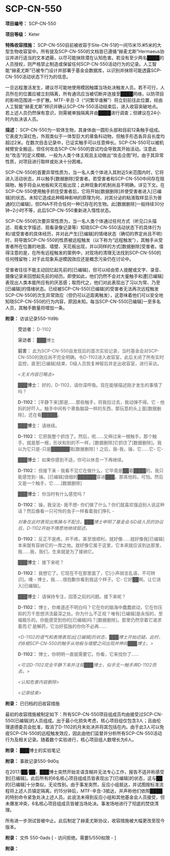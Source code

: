 # SCP-CN-550


**项目编号：**  SCP-CN-550

**项目等级：**  Keter

**特殊收容措施：**  SCP-CN-550目前被收容于Site-CN-51的一间15米*15米*5米的大型生物收容室中。所有提及SCP-CN-550的文档皆已遵循<span class='ruby'>&#8220;&#36203;&#40614;&#23588;&#26031;&#8221;Hermaeus</span>协议并进行适当的文本遮蔽，以尽可能抹除潜在认知危害。若没有至少两名████的人员授权，则严格禁止制造或保留任何SCP-CN-550活动行为的记录。人工智能“赫麦尤斯”已被专门设计并部署于基金会数据库，以识别并抹除可能透露SCP-CN-550活动状态下行为的信息。

一旦远程激活发生，建议尽可能地使用模因触媒当场处决触发人员。若不可行，人员所在的位置应被立刻隔离，所有通讯应当被切断并连接至████网络，以防项目的影响范围进一步扩散。MTF-辛丑-3（“问繁华谁解”）将立刻前往此位置，经由人工智能“赫麦尤斯”辨识并确认SCP-CN-550活动结束后，进入收容突破地点。若上述人员仍然保有意识，则需被单独隔离并由████进行调查；但建议在24小时内处决该人员。

**描述：**  SCP-CN-550为一软体生物，其身体由一圆形头部和目前12条触手组成。它表皮为深红色，外观类似于一体型巨大的章鱼科动物，但触手形态各异且长度均超过2米。在数次目击记录中，已证实触手可以任意伸长。SCP-CN-550可以被机械臂安全搬运，但任何攻击SCP-CN-550的尝试均会导致其开始活动。注意此处“攻击”的定义模糊，一般为人类个体主观且主动做出“攻击企图”时。由于其异常性质，对项目进行取样或处决十分困难。

SCP-CN-550的首要异常性质为，当一名人类个体进入其附近5米范围内时，它将进入活动状态，并以触手[数据删除]受害者。若受害者和SCP-CN-550中间存在阻隔物，触手将会从地板和天花板出现；此种现象的机制尚且不明确，详见下文。在SCP-CN-550使用触手抓住受害者后，它将开始[数据删除]并使受害者进入[已编辑]的状态。未知它造成此种精神影响的原理为何，对其分泌的粘液取样显示为普通的[已编辑]，但DNA不符合任何一种已存在的生物。此[数据删除]一般持续30分钟~2小时不等，此后SCP-CN-550重新进入惰性状态。

SCP-CN-550的次要异常性质为，当一名人类个体通过任何方式（听见口头描述、观看文字描述、观看录像记录等）知晓SCP-CN-550活动状态下的具体行为和/或受害者的具体经历，并对此产生[已编辑]的情绪状态（确切的界定尚且不明）时，将导致SCP-CN-550的性质被远程触发（以下称为“远程触发”），其触手从受害者所在位置的地面、墙壁、天花板出现，并以同样的方式[数据删除]受害者。值得注意的是，在所有远程触发的案例中，对现场的清理无法找到SCP-CN-550的任何残留物；对于此现象系逆模因效应还是概念污染仍在讨论中。

受害者往往不能主动回忆起先前的[已编辑]，但可以经由旁人提醒或文字、录音、摄像记录来回想起先前的经历。即使如此，他们仍然不会对大量触手和遭[已编辑]表现出人类本能所应有的厌恶感；取而代之，他们对此表现出了习以为常、乃至[已编辑]的情绪状态。已经被SCP-CN-550[已编辑]的受害者无法再次远程触发SCP-CN-550的次生异常效应（但仍可以近距离触发），这意味着他们可以安全地知晓SCP-CN-550的行为内容，原因未知。每当SCP-CN-550[已编辑]一至多名人员，其触手数量将增加一条。

**附录：**  访谈记录550-Yd9b


> **受访者：** D-1102
> 
> **采访者：** ███博士
> 
> **前言：** 此为SCP-CN-550自发现后的首次实验记录，当时基金会对SCP-CN-550的效应尚不完全明确。令D-1102进入收容室，此后关闭了所有实时监控，直至[已编辑]结束、D级人员恢复神智后并走出收容室，进行采访。
> 
> *<无关内容已略去>* 
> 
> **███博士：** 好的，D-1102，请你深呼吸。现在能够描述刚才发生的事情了吗？
> 
> **D-1102：** [平静下来]那是……那些触手，将我拉过去，我动弹不得。它 - 他妈的好吓人。触手中间有个章鱼脑袋一样的东西，那玩意的头上面[数据删除]，还在看█████。
> 
> **███博士：** 请继续。
> 
> **D-1102：** 它把我整个抓住了。然后，呃……又伸过来一根触手。那个触手，就是那一根，形状和别的不一样，[数据删除]它抓住了[数据删除]。我以为它只是-只是██████吸[数据删除]！之后，我-我，操，它……它- 它-
> 
> **███博士：** 如果你感到不适，你可以休息一下再继续。
> 
> **D-1102：** 但接下来 - 我看不见它在做什么，它毕竟是██着████的，我只能感觉到- 操。[已编辑]很细的██████穿进███。那真他妈，可怕。然后又是一个触手，它……[数据删除]
> 
> **███博士：** 你当时有什么感觉吗？
> 
> **D-1102：** 操，我没法- 我不想- 你们做了什么？你们就喜欢强迫别人说这种话？然后像看一只可怜的虫子一样看着我们挣扎 -
> 
> *对象在此时表现出焦躁与不配合。███博士申明了基金会与D级人员的协议后，D-1102开始不情愿地继续叙述。* 
> 
> **D-1102：** 反正不是疼。并不疼。甚至很顺利，就好像……就好像我[已编辑]本来就有容纳它的一席之地。就好像它属于这里，它本来就应该到达那里，我……我，我们，生来就是为了接纳它。
> 
> **███博士：** 接下来呢？
> 
> **D-1102：** 我想它了。它现在不在那里面了，它[小声胡言乱语，不可辨识]。噢 - 博士，我……很抱歉你看到我这个样子。它- 它好██啊。让它进入[已编辑]。
> 
> **███博士：** 请保持专注，回答之前的问题。接下来呢？
> 
> **D-1102：** 博士，你难道还不明白吗？它在你的脑海中蠢蠢欲动，它在你压抑的万千思想洪流最深之处。你为什么不正视？唯有[已编辑]是永恒的，至福极乐的。你能感受到你的[已编辑]吗？[数据删除]。那里仍然空着它渴求着而*它* 是解药，它治好孤独的你你不必再……
> 
> *<D-1102的语气和表情表现出[已编辑]的状态，███博士开始迟疑。此时，约8根SCP-CN-550的触手从地板与墙壁之间出现并伸向███博士。>* 
> 
> **D-1102：** 博士，你明明一直就需要它。你看，它来找你了……
> 
> *<可见D-1102完全平静下来并注视███博士，似乎无一触手奔D-1102而去。>* 
> 
> *<认知危害内容删除>* 
> 
> *<记录结束>* 
> 


**附录：**  已归档的旧收容措施

最初的收容措施被制定如下：所有SCP-CN-550项目组成员均由接受过SCP-CN-550[已编辑]的人员组成。出于最小化损失考虑，核心项目组仅包含3人；且由伦理道德委员会批准，取消了D-1102的月末处决并将其包括在内。由于此3人可以免疫SCP-CN-550的远程触发效应，因此由他们监督并分析所有SCP-CN-550活动行为及相关记录。随着数个实验进行，核心项目组人数增长为6人。

**附录：**  ███博士的实验笔记


**附录：**  事故记录550-9d0q

在2017/██/██，███博士突然开始言语含糊并无法专心工作，报告不适并称感受到[已编辑]。此后所有的6名核心项目组成员皆表现出了[已编辑]的状态，这与██的[已编辑]十分类似，无论性别。由于事发突然，反应小组抵达，并试图按标准流程将上述人员镇定隔离。约15分钟后，MTF-辛丑-3抵达，并声称他们依照████的特别命令紧急处决上述人员。此说法未得到反应小组和其他基金会人员接受，但未爆发冲突，6名核心项目组成员皆被当场处决。事发场地进行了彻底的焚烧清理。

所有进一步测试皆被中止。此后制定了赫麦尤斯协议，收容措施被大幅更改至现今版本。

**附录：** 文件 550-0ads
[ - 访问拒绝。需要5/550权限 - ]


**附录：** 



